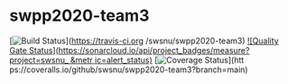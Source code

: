 # swpp2020-team3

[![Build
Status](https://travis-ci.org/swsnu/swpp2020-teamX.svg?branch=main)](https://travis-ci.org
/swsnu/swpp2020-team3)
[![Quality Gate
Status](https://sonarcloud.io/api/project_badges/measure?project=swsnu_ &metr
ic=alert_status)](https://sonarcloud.io/dashboard?id=swsnu_ )
[![Coverage
Status](https://coveralls.io/repos/github/swsnu/swpp2020-teamX/badge.svg?branch=main)](htt ps://coveralls.io/github/swsnu/swpp2020-team3?branch=main)